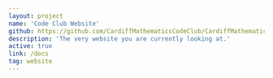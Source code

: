 ```yaml
---
layout: project
name: 'Code Club Website'
github: https://github.com/CardiffMathematicsCodeClub/CardiffMathematicsCodeClub.github.io
description: 'The very website you are currently looking at.'
active: true
link: /docs
tag: website
---
```

